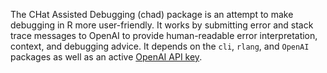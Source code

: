 The CHat Assisted Debugging (chad) package is an attempt to make debugging in R more user-friendly. It works by submitting error and stack trace messages to OpenAI to provide human-readable error interpretation, context, and debugging advice. It depends on the `cli`, `rlang`, and `OpenAI` packages as well as an active [OpenAI API key](https://platform.openai.com/api-keys).
